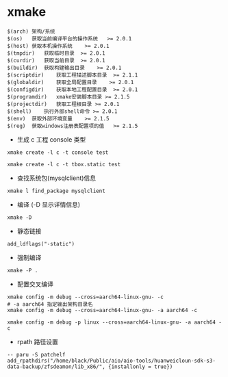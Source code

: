 # xmake

```shell
$(arch) 架构/系统
$(os)	获取当前编译平台的操作系统	>= 2.0.1
$(host)	获取本机操作系统	>= 2.0.1
$(tmpdir)	获取临时目录	>= 2.0.1
$(curdir)	获取当前目录	>= 2.0.1
$(buildir)	获取构建输出目录	>= 2.0.1
$(scriptdir)	获取工程描述脚本目录	>= 2.1.1
$(globaldir)	获取全局配置目录	>= 2.0.1
$(configdir)	获取本地工程配置目录	>= 2.0.1
$(programdir)	xmake安装脚本目录	>= 2.1.5
$(projectdir)	获取工程根目录	>= 2.0.1
$(shell)	执行外部shell命令	>= 2.0.1
$(env)	获取外部环境变量	>= 2.1.5
$(reg)	获取windows注册表配置项的值	>= 2.1.5
```

- 生成 c 工程 console 类型
```shell
xmake create -l c -t console test

xmake create -l c -t tbox.static test
```

- 查找系统包(mysqlclient)信息
```shell
xmake l find_package mysqlclient
```

- 编译 (-D 显示详情信息)
```shell
xmake -D
```

- 静态链接
```shell
add_ldflags("-static")
```

- 强制编译
```shell
xmake -P .
```

- 配置交叉编译
```shell
xmake config -m debug --cross=aarch64-linux-gnu- -c
# -a aarch64 指定输出架构目录名
xmake config -m debug --cross=aarch64-linux-gnu- -a aarch64 -c

xmake config -m debug -p linux --cross=aarch64-linux-gnu- -a aarch64 -c
```

- rpath 路径设置
```shell
-- paru -S patchelf
add_rpathdirs("/home/black/Public/aio/aio-tools/huanweicloun-sdk-s3-data-backup/zfsdeamon/lib_x86/", {installonly = true})
```


